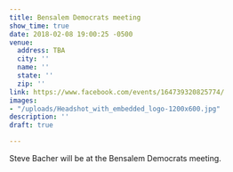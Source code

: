 ```yaml
---
title: Bensalem Democrats meeting
show_time: true
date: 2018-02-08 19:00:25 -0500
venue:
  address: TBA
  city: ''
  name: ''
  state: ''
  zip: ''
link: https://www.facebook.com/events/164739320825774/
images:
- "/uploads/Headshot_with_embedded_logo-1200x600.jpg"
description: ''
draft: true

---
```

Steve Bacher will be at the Bensalem Democrats meeting. 